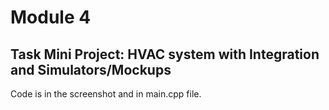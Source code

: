 # Module 4

## Task Mini Project: HVAC system with Integration and Simulators/Mockups

Code is in the screenshot and in main.cpp file.
